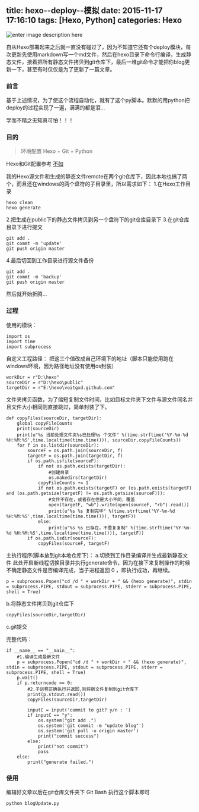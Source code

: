 title: hexo--deploy--模拟
date: 2015-11-17 17:16:10
tags: [Hexo, Python]
categories: Hexo
---
![enter image description here](http://7xnq6l.com1.z0.glb.clouddn.com/165105-485d32f74f22219e.jpg)

自从Hexo部署起来之后就一直没有碰过了，因为不知道它还有个deploy模块，每次更新先使用markdown写一个md文件，然后在hexo目录下命令行编译，生成静态文件，接着把所有静态文件拷贝到git仓库下，最后一堆git命令才能把你blog更新一下，甚至有时仅仅是为了更新了一篇文章。

<!--more-->

### 前言

基于上述情况，为了使这个流程自动化，就有了这个py脚本。默默的用python把deploy的过程实现了一遍，满满的都是泪...

学而不精之无知真可怕！！！

### 目的

> 环境配置 Hexo + Git + Python

Hexo和Git配置参考 [不如](http://ibruce.info/2013/11/22/hexo-your-blog/) 

我的Hexo源文件和生成的静态文件remote在两个git仓库下，因此本地也搞了两个，而且还在windows的两个盘符的子目录里，所以需求如下：
1.在Hexo工作目录
```
hexo clean
hexo generate
```
2.把生成在public下的静态文件拷贝到另一个盘符下的git仓库目录下
3.在git仓库目录下进行提交
```
git add .
git commt -m 'update'
git push origin master
```
4.最后切回到工作目录进行源文件备份
```
git add .
git commt -m 'backup'
git push origin master
```

然后就开始折腾...

### 过程

使用的模块：
```
import os
import time
import subprocess
```

自定义工程路径：
把这三个值改成自己环境下的地址（脚本只能使用跑在windows环境，因为路径地址没有使用os封装）
```
workDir = r"D:\hexo"
sourceDir = r"D:\hexo\public"
targetDir = r"E:\hexo\voitgxd.github.com" 
```
文件夹拷贝函数，为了缩短复制文件时间，比如目标文件夹下文件与源文件同名并且文件大小相同则直接跳过，简单封装了下。
```
def copyFiles(sourceDir, targetDir): 
	global copyFileCounts 
	print(sourceDir)
	print(u"%s 当前处理文件夹%s已处理%s 个文件" %(time.strftime('%Y-%m-%d %H:%M:%S',time.localtime(time.time())), sourceDir,copyFileCounts))
	for f in os.listdir(sourceDir):
		sourceF = os.path.join(sourceDir, f)
		targetF = os.path.join(targetDir, f)
		if os.path.isfile(sourceF):
			if not os.path.exists(targetDir):
				#创建目录
				os.makedirs(targetDir)
			copyFileCounts += 1
			if not os.path.exists(targetF) or (os.path.exists(targetF) and (os.path.getsize(targetF) != os.path.getsize(sourceF))):
				#文件不存在，或者存在但是大小不同，覆盖
				open(targetF, "wb").write(open(sourceF, "rb").read())
				print(u"%s %s 复制完毕" %(time.strftime('%Y-%m-%d %H:%M:%S',time.localtime(time.time())), targetF))
			else:
				print(u"%s %s 已存在，不重复复制" %(time.strftime('%Y-%m-%d %H:%M:%S',time.localtime(time.time())), targetF))
		if os.path.isdir(sourceF):
			copyFiles(sourceF, targetF)
```
主执行程序(脚本放到git本地仓库下)：
a.切换到工作目录编译并生成最新静态文件
此处开启新线程切换目录并执行generate命令，因为在接下来复制操作的时候不确定静态文件是否编译完成，当子进程返回 0 ，即执行成功，再继续。

```
p = subprocess.Popen("cd /d " + workDir + " && (hexo generate)", stdin = subprocess.PIPE, stdout = subprocess.PIPE, stderr = subprocess.PIPE, shell = True) 
```

b.将静态文件拷贝到git仓库下

```
copyFiles(sourceDir,targetDir)
```

c.git提交

完整代码：
```
if __name__ == "__main__":
	#1.编译生成最新文件
	p = subprocess.Popen("cd /d " + workDir + " && (hexo generate)", stdin = subprocess.PIPE, stdout = subprocess.PIPE, stderr = subprocess.PIPE, shell = True)	
	p.wait()  
	if p.returncode == 0:  
	    #2.子进程正确执行并返回,则将新文件复制到git仓库下
		print(p.stdout.read())
		copyFiles(sourceDir,targetDir)
		
		inputC = input('commit to git? y/n : ')
		if inputC == "y":
			os.system("git add .")
			os.system('git commit -m "update blog"')
			os.system('git pull -u origin master')
			print("commit success")
		else:
			print("not commit")
			pass 
	else:
		print("generate failed.")
```

### 使用

编辑好文章以后在git仓库文件夹下 Git Bash 执行这个脚本即可

```
python blogUpdate.py
```